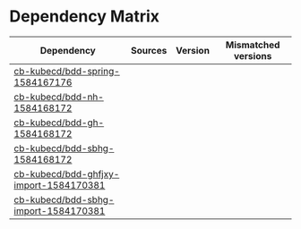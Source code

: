 # Dependency Matrix

Dependency | Sources | Version | Mismatched versions
---------- | ------- | ------- | -------------------
[cb-kubecd/bdd-spring-1584167176](https://github.com/cb-kubecd/bdd-spring-1584167176.git) |  | []() | 
[cb-kubecd/bdd-nh-1584168172](https://github.com/cb-kubecd/bdd-nh-1584168172.git) |  | []() | 
[cb-kubecd/bdd-gh-1584168172](https://github.com/cb-kubecd/bdd-gh-1584168172.git) |  | []() | 
[cb-kubecd/bdd-sbhg-1584168172](https://github.com/cb-kubecd/bdd-sbhg-1584168172.git) |  | []() | 
[cb-kubecd/bdd-ghfjxy-import-1584170381](https://github.com/cb-kubecd/bdd-ghfjxy-import-1584170381.git) |  | []() | 
[cb-kubecd/bdd-sbhg-import-1584170381](https://github.com/cb-kubecd/bdd-sbhg-import-1584170381.git) |  | []() | 
